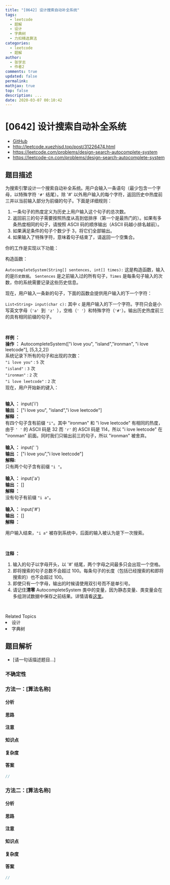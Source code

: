 ```yaml
---
title: "[0642] 设计搜索自动补全系统"
tags:
  - leetcode
  - 题解
  - 设计
  - 字典树
  - 力扣精选算法
categories:
  - leetcode
  - 题解
author:
  - 张学志
  - 作者2
comments: true
updated: false
permalink:
mathjax: true
top: false
description: ...
date: 2020-03-07 00:10:42
---
```



# [0642] 设计搜索自动补全系统
* [GitHub](https://github.com/algoboy101/LeetCodeCrowdsource/tree/master/_posts/QA/%5B0642%5D%20%E8%AE%BE%E8%AE%A1%E6%90%9C%E7%B4%A2%E8%87%AA%E5%8A%A8%E8%A1%A5%E5%85%A8%E7%B3%BB%E7%BB%9F.md)
* http://leetcode.xuezhisd.top/post/31226474.html
* https://leetcode.com/problems/design-search-autocomplete-system
* https://leetcode-cn.com/problems/design-search-autocomplete-system


## 题目描述

<p>为搜索引擎设计一个搜索自动补全系统。用户会输入一条语句（最少包含一个字母，以特殊字符 <code>&#39;#&#39;</code> 结尾）。除 &#39;#&#39; 以外用户输入的每个字符，返回历史中热度前三并以当前输入部分为前缀的句子。下面是详细规则：</p>

<ol>
	<li>一条句子的热度定义为历史上用户输入这个句子的总次数。</li>
	<li>返回前三的句子需要按照热度从高到低排序（第一个是最热门的）。如果有多条热度相同的句子，请按照 ASCII 码的顺序输出（ASCII 码越小排名越前）。</li>
	<li>如果满足条件的句子个数少于 3，将它们全部输出。</li>
	<li>如果输入了特殊字符，意味着句子结束了，请返回一个空集合。</li>
</ol>

<p>你的工作是实现以下功能：</p>

<p>构造函数：</p>

<p><code>AutocompleteSystem(String[] sentences, int[] times):</code>&nbsp;这是构造函数，输入的是<code>历史数据</code>。&nbsp;<code>Sentences</code>&nbsp;是之前输入过的所有句子，<code>Times</code>&nbsp;是每条句子输入的次数，你的系统需要记录这些历史信息。</p>

<p>现在，用户输入一条新的句子，下面的函数会提供用户输入的下一个字符：</p>

<p><code>List&lt;String&gt; input(char c):</code>&nbsp;其中&nbsp;<code>c</code>&nbsp;是用户输入的下一个字符。字符只会是小写英文字母（<code>&#39;a&#39; </code>到<code> &#39;z&#39; </code>），空格（<code>&#39; &#39;</code>）和特殊字符（<code>&#39;#&#39;</code>）。输出历史热度前三的具有相同前缀的句子。</p>

<p>&nbsp;</p>

<p><strong>样例 ：</strong><br>
<strong>操作 ：&nbsp;</strong>AutocompleteSystem([&quot;i love you&quot;, &quot;island&quot;,&quot;ironman&quot;, &quot;i love leetcode&quot;], [5,3,2,2])<br>
系统记录下所有的句子和出现的次数：<br>
<code>&quot;i love you&quot;</code> : <code>5</code>&nbsp;次<br>
<code>&quot;island&quot;</code> : <code>3</code>&nbsp;次<br>
<code>&quot;ironman&quot;</code> : <code>2</code>&nbsp;次<br>
<code>&quot;i love leetcode&quot;</code> : <code>2</code>&nbsp;次<br>
现在，用户开始新的键入：</p>

<p><br>
<strong>输入 ：</strong>&nbsp;input(&#39;i&#39;)<br>
<strong>输出 ：</strong>&nbsp;[&quot;i love you&quot;, &quot;island&quot;,&quot;i love leetcode&quot;]<br>
<strong>解释 ：</strong><br>
有四个句子含有前缀 <code>&quot;i&quot;</code>。其中&nbsp;&quot;ironman&quot; 和 &quot;i love leetcode&quot; 有相同的热度，由于&nbsp;<code>&#39; &#39;</code> 的 ASCII 码是 32 而&nbsp;<code>&#39;r&#39;</code>&nbsp;的 ASCII 码是&nbsp;114，所以&nbsp;&quot;i love leetcode&quot; 在 &quot;ironman&quot; 前面。同时我们只输出前三的句子，所以 &quot;ironman&quot; 被舍弃。<br>
<br>
<strong>输入 ：</strong>&nbsp;input(&#39; &#39;)<br>
<strong>输出 ：</strong>&nbsp;[&quot;i love you&quot;,&quot;i love leetcode&quot;]<br>
<strong>解释:</strong><br>
只有两个句子含有前缀&nbsp;<code>&quot;i &quot;</code>。<br>
<br>
<strong>输入 ：</strong>&nbsp;input(&#39;a&#39;)<br>
<strong>输出 ：</strong> []<br>
<strong>解释 ：</strong><br>
没有句子有前缀&nbsp;<code>&quot;i a&quot;</code>。<br>
<br>
<strong>输入 ：</strong>&nbsp;input(&#39;#&#39;)<br>
<strong>输出 ：</strong> []<br>
<strong>解释 ：</strong></p>

<p>用户输入结束，<code>&quot;i a&quot;</code>&nbsp;被存到系统中，后面的输入被认为是下一次搜索。</p>

<p>&nbsp;</p>

<p><strong>注释 ：</strong></p>

<ol>
	<li>输入的句子以字母开头，以 &#39;#&#39; 结尾，两个字母之间最多只会出现一个空格。</li>
	<li>即将搜索的句子总数不会超过 100。每条句子的长度（包括已经搜索的和即将搜索的）也不会超过 100。</li>
	<li>即使只有一个字母，输出的时候请使用双引号而不是单引号。</li>
	<li>请记住<strong>清零</strong>&nbsp;AutocompleteSystem 类中的变量，因为静态变量、类变量会在多组测试数据中保存之前结果。详情请看<a href="http://leetcode.com/faq/#different-output" target="_blank">这里</a>。</li>
</ol>

<p>&nbsp;</p>
<div><div>Related Topics</div><div><li>设计</li><li>字典树</li></div></div>


## 题目解析
* [请一句话描述题目...]

### 不确定性


### 方法一：[算法名称]

#### 分析

#### 思路

#### 注意

#### 知识点

#### 复杂度

#### 答案

```cpp
//
```


### 方法二：[算法名称]

#### 分析

#### 思路

#### 注意

#### 知识点

#### 复杂度

#### 答案

```cpp
//
```


